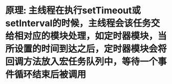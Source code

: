 # 原理: 主线程在执行setTimeout或setInterval的时候，主线程会该任务交给相对应的模块处理，如定时器模块，当所设置的时间到达之后，定时器模块会将回调方法放入宏任务队列中，等待一个事件循环结束后被调用

